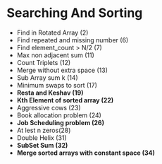 # Searching And Sorting

- Find in Rotated Array (2)
- Find repeated and missing number (6)
- Find element_count > N/2 (7)
- Max non adjacent sum (11)
- Count Triplets (12)
- Merge without extra space (13)
- Sub Array sum k (14)
- Minimum swaps to sort (17)
- **Resta and Keshav (19)**
- **Kth Element of sorted array (22)**
- Aggressive cows (23)
- Book  allocation problem (24)
- **Job Scheduling problem (26)**
- At lest n zeros(28)
- Double Helix (31)
- **SubSet Sum (32)**
- **Merge sorted arrays with constant space (34)**
